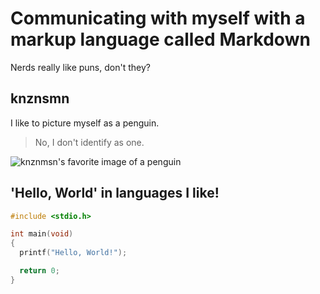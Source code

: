 # Communicating with myself with a markup language called Markdown

Nerds really like puns, don't they?


## knznsmn
I like to picture myself as a penguin.
> No, I don't identify as one.

![knznmsn's favorite image of a penguin](https://www.github.com/knznsmn.png)

## 'Hello, World' in languages I like!

``` c
#include <stdio.h>

int main(void)
{
  printf("Hello, World!");

  return 0;
}
```

